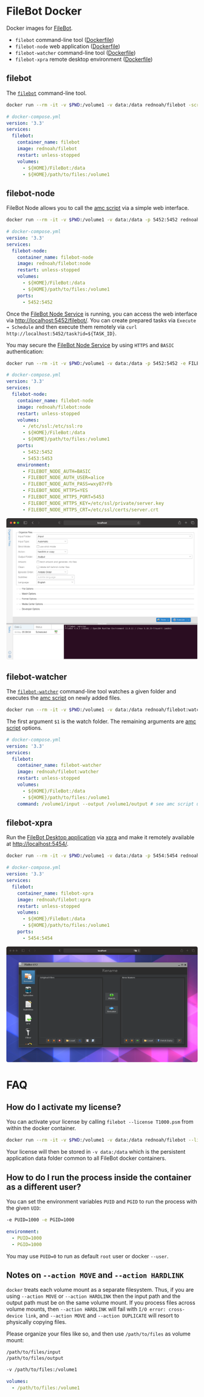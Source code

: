 # FileBot Docker

Docker images for [FileBot](https://www.filebot.net/).
- `filebot` command-line tool ([Dockerfile](https://github.com/filebot/filebot-docker/blob/master/Dockerfile))
- `filebot-node` web application ([Dockerfile](https://github.com/filebot/filebot-docker/blob/master/Dockerfile.node))
- `filebot-watcher` command-line tool ([Dockerfile](https://github.com/filebot/filebot-docker/blob/master/Dockerfile.watcher))
- `filebot-xpra` remote desktop environment ([Dockerfile](https://github.com/filebot/filebot-docker/blob/master/Dockerfile.xpra))


## filebot

The [`filebot`](https://www.filebot.net/cli.html) command-line tool.

```bash
docker run --rm -it -v $PWD:/volume1 -v data:/data rednoah/filebot -script fn:sysinfo
```

```yml
# docker-compose.yml
version: '3.3'
services:
  filebot:
    container_name: filebot
    image: rednoah/filebot
    restart: unless-stopped
    volumes:
      - ${HOME}/FileBot:/data
      - ${HOME}/path/to/files:/volume1
```


## filebot-node

FileBot Node allows you to call the [amc script](https://www.filebot.net/amc.html) via a simple web interface.

```bash
docker run --rm -it -v $PWD:/volume1 -v data:/data -p 5452:5452 rednoah/filebot:node
```

```yml
# docker-compose.yml
version: '3.3'
services:
  filebot-node:
    container_name: filebot-node
    image: rednoah/filebot:node
    restart: unless-stopped
    volumes:
      - ${HOME}/FileBot:/data
      - ${HOME}/path/to/files:/volume1
    ports:
      - 5452:5452
```

Once the [FileBot Node Service](https://github.com/filebot/filebot-node) is running, you can access the  web interface via [http://localhost:5452/filebot/](http://localhost:5452/filebot/). You can create prepared tasks via `Execute ➔ Schedule` and then execute them remotely via `curl http://localhost:5452/task?id=${TASK_ID}`.

You may secure the [FileBot Node Service](https://github.com/filebot/filebot-node) by using `HTTPS` and `BASIC` authentication:
```bash
docker run --rm -it -v $PWD:/volume1 -v data:/data -p 5452:5452 -e FILEBOT_NODE_AUTH=BASIC -e FILEBOT_NODE_AUTH_USER=alice -e FILEBOT_NODE_AUTH_PASS=wxy87rFb -p 5453:5453 -v /etc/ssl:/etc/ssl:ro -e FILEBOT_NODE_HTTPS=YES -e FILEBOT_NODE_HTTPS_PORT=5453 -e FILEBOT_NODE_HTTPS_KEY=/etc/ssl/private/server.key -e FILEBOT_NODE_HTTPS_CRT=/etc/ssl/certs/server.crt rednoah/filebot:node
```

```yml
# docker-compose.yml
version: '3.3'
services:
  filebot-node:
    container_name: filebot-node
    image: rednoah/filebot:node
    restart: unless-stopped
    volumes:
      - /etc/ssl:/etc/ssl:ro
      - ${HOME}/FileBot:/data
      - ${HOME}/path/to/files:/volume1
    ports:
      - 5452:5452
      - 5453:5453
    environment:
      - FILEBOT_NODE_AUTH=BASIC
      - FILEBOT_NODE_AUTH_USER=alice
      - FILEBOT_NODE_AUTH_PASS=wxy87rFb
      - FILEBOT_NODE_HTTPS=YES
      - FILEBOT_NODE_HTTPS_PORT=5453
      - FILEBOT_NODE_HTTPS_KEY=/etc/ssl/private/server.key
      - FILEBOT_NODE_HTTPS_CRT=/etc/ssl/certs/server.crt
```
![FileBot Node](https://github.com/filebot/docs/raw/master/screenshots/docker-node.png)


## filebot-watcher

The [`filebot-watcher`](https://www.filebot.net/forums/viewtopic.php?t=13038) command-line tool watches a given folder and executes the [amc script](https://www.filebot.net/amc.html) on newly added files.

```bash
docker run --rm -it -v $PWD:/volume1 -v data:/data rednoah/filebot:watcher /volume1/input --output /volume1/output
```
The first argument `$1` is the watch folder. The remaining arguments are [amc script](https://www.filebot.net/amc.html) options.

```yml
# docker-compose.yml
version: '3.3'
services:
  filebot:
    container_name: filebot-watcher
    image: rednoah/filebot:watcher
    restart: unless-stopped
    volumes:
      - ${HOME}/FileBot:/data
      - ${HOME}/path/to/files:/volume1
    command: /volume1/input --output /volume1/output # see amc script usage
```


## filebot-xpra

Run the [FileBot Desktop application](https://www.filebot.net/getting-started/) via [xpra](https://xpra.org/) and make it remotely available at [http://localhost:5454/](http://localhost:5454/).

```bash
docker run --rm -it -v $PWD:/volume1 -v data:/data -p 5454:5454 rednoah/filebot:xpra
```

```yml
# docker-compose.yml
version: '3.3'
services:
  filebot:
    container_name: filebot-xpra
    image: rednoah/filebot:xpra
    restart: unless-stopped
    volumes:
      - ${HOME}/FileBot:/data
      - ${HOME}/path/to/files:/volume1
    ports:
      - 5454:5454
```
![Xpra Remote Desktop](https://github.com/filebot/docs/raw/master/screenshots/docker-xpra.png)



# FAQ


## How do I activate my license?

You can activate your license by calling `filebot --license T1000.psm` from within the docker container.

```bash
docker run --rm -it -v $PWD:/volume1 -v data:/data rednoah/filebot --license /volume1/T1000.psm
```

Your license will then be stored in `-v data:/data` which is the persistent application data folder common to all FileBot docker containers.


## How to do I run the process inside the container as a different user?

You can set the environment variables `PUID` and `PGID` to run the process with the given `UID`:
```bash
-e PUID=1000 -e PGID=1000
```
```yml
environment:
  - PUID=1000
  - PGID=1000
```
You may use `PUID=0` to run as default `root` user or docker `--user`.


## Notes on `--action MOVE` and `--action HARDLINK`

`docker` treats each volume mount as a separate filesystem. Thus, if you are using `--action MOVE` or `--action HARDLINK` then the input path and the output path must be on the same volume mount. If you process files across volume mounts, then `--action HARDLINK` will fail with `I/O error: cross-device link`, and `--action MOVE` and `--action DUPLICATE` will resort to physically copying files.

Please organize your files like so, and then use `/path/to/files` as volume mount:
```
/path/to/files/input
/path/to/files/output
```
```bash
-v /path/to/files:/volume1
```
```yml
volumes:
  - /path/to/files:/volume1
```

